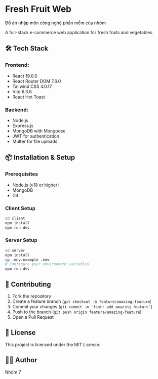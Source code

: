 # Fresh Fruit Web
Đồ án nhập môn công nghệ phần mềm của nhóm

A full-stack e-commerce web application for fresh fruits and vegetables.

## 🛠️ Tech Stack

### Frontend:
- React 19.0.0
- React Router DOM 7.6.0
- Tailwind CSS 4.0.17
- Vite 6.3.6
- React Hot Toast

### Backend:
- Node.js
- Express.js
- MongoDB with Mongoose
- JWT for authentication
- Multer for file uploads

## 📦 Installation & Setup

### Prerequisites
- Node.js (v18 or higher)
- MongoDB
- Git

### Client Setup
```bash
cd client
npm install
npm run dev
```

### Server Setup
```bash
cd server
npm install
cp .env.example .env
# Configure your environment variables
npm run dev
```

## 🤝 Contributing
1. Fork the repository
2. Create a feature branch (`git checkout -b feature/amazing-feature`)
3. Commit your changes (`git commit -m 'feat: add amazing feature'`)
4. Push to the branch (`git push origin feature/amazing-feature`)
5. Open a Pull Request

## 📄 License
This project is licensed under the MIT License.

## 👨‍💻 Author
Nhóm 7
